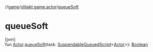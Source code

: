 //[game](../../index.md)/[xlitekt.game.actor](index.md)/[queueSoft](queue-soft.md)

# queueSoft

[jvm]\
fun [Actor](-actor/index.md).[queueSoft](queue-soft.md)(task: [SuspendableQueuedScript](../xlitekt.game.queue/index.md#1908705368%2FClasslikes%2F440369633)&lt;[Actor](-actor/index.md)&gt;): [Boolean](https://kotlinlang.org/api/latest/jvm/stdlib/kotlin/-boolean/index.html)
